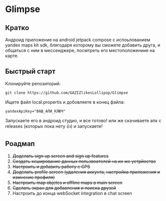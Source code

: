 # Glimpse

## Кратко

Андроид приложение на android jetpack compose с испоьлованием yandex maps kit sdk, блягодаря которому вы сможете добавить друга, и общаться с ним в мессенджере, посмтреть его местоположениие на карте.

## Быстрый старт

Клонируйте репозиторий:

```
git clone https://github.com/GAZIZlikesLollipop/Glimpse
```

Ищете файл local.propertis и добовляете в конец файла:

```propetis
yandexApiKey="ВАШ_АПИ_КЛЮЧ"
```

Запускаете его в андроид студио, и все готово! или же скачиваете апк с releases (которых пока нету 👍) и запускаете!

## Роадмап

1. ~~Доделать sign up screen and sign up features~~
2. ~~Создать хеширование данных пользвоателей на их же устрйостве~~
3. ~~Настроить и добавить работу с GPS~~
4. ~~Доделать profile screen (удаления аккунта, настройка приложения и измнение профиля)~~
5. ~~Настроить map objetcs и offline maps в main screen~~ 
6. ~~Сделать экран для добавления и поиска друзей~~
7. Настроить до конца webSocket integration в chat screen
